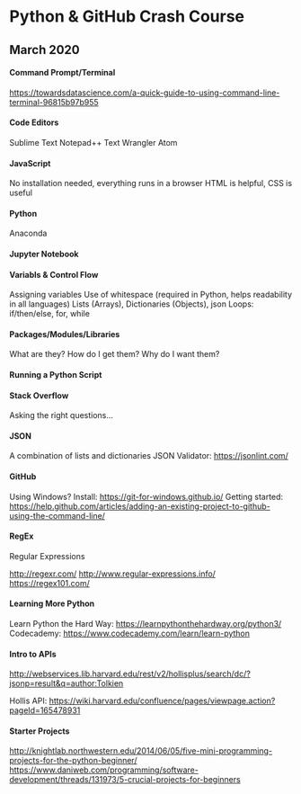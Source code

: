 # Python & GitHub Crash Course
## March 2020

#### Command Prompt/Terminal
https://towardsdatascience.com/a-quick-guide-to-using-command-line-terminal-96815b97b955

#### Code Editors
Sublime Text
Notepad++
Text Wrangler
Atom

#### JavaScript
No installation needed, everything runs in a browser
HTML is helpful, CSS is useful

#### Python
Anaconda

#### Jupyter Notebook

#### Variabls & Control Flow
Assigning variables
Use of whitespace (required in Python, helps readability in all languages)
Lists (Arrays), Dictionaries (Objects), json
Loops: if/then/else, for, while

#### Packages/Modules/Libraries
What are they?
How do I get them?
Why do I want them?

#### Running a Python Script

#### Stack Overflow
Asking the right questions...

#### JSON
A combination of lists and dictionaries
JSON Validator: https://jsonlint.com/

#### GitHub
Using Windows?  Install:  https://git-for-windows.github.io/
Getting started: https://help.github.com/articles/adding-an-existing-project-to-github-using-the-command-line/

#### RegEx
Regular Expressions

http://regexr.com/
http://www.regular-expressions.info/
https://regex101.com/

#### Learning More Python
Learn Python the Hard Way: https://learnpythonthehardway.org/python3/
Codecademy: https://www.codecademy.com/learn/learn-python

#### Intro to APIs
http://webservices.lib.harvard.edu/rest/v2/hollisplus/search/dc/?jsonp=result&q=author:Tolkien

Hollis API: https://wiki.harvard.edu/confluence/pages/viewpage.action?pageId=165478931

#### Starter Projects
http://knightlab.northwestern.edu/2014/06/05/five-mini-programming-projects-for-the-python-beginner/
https://www.daniweb.com/programming/software-development/threads/131973/5-crucial-projects-for-beginners

